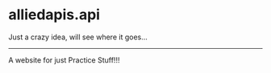 # alliedapis.api
Just a crazy idea, will see where it goes...

***********************************
A website for just Practice Stuff!!!
